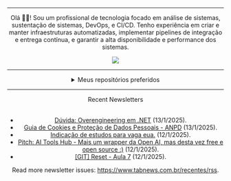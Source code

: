 <div align="center">
<hr>
<p>Olá 👋🏾! Sou um profissional de tecnologia focado em análise de sistemas, sustentação de sistemas, DevOps, e CI/CD. Tenho experiência em criar e manter infraestruturas automatizadas, implementar pipelines de integração e entrega contínua, e garantir a alta disponibilidade e performance dos sistemas.</p>
  <img src="https://media.giphy.com/media/yAGIvCiwPJn5C/giphy.gif">
<hr>
  <details>
  <summary>Meus repositórios preferidos</summary>
  <br />
  Alguns dos meus melhores repositórios:
  <br />
<br />
  <ul><li><a href=https://github.com/KubeNerd/aluratube target="_blank" rel="noopener noreferrer">KubeNerd/aluratube</a> (<b>0</b> ✨ and <b>0</b> 🍴): Aluratube - Desenvolvido durante a imersão React da Alura no final de 2022</li><li><a href=https://github.com/KubeNerd/nlw-ia target="_blank" rel="noopener noreferrer">KubeNerd/nlw-ia</a> (<b>0</b> ✨ and <b>0</b> 🍴): Projeto desenvolvido durante a NLW IA - Usando a API da OPENAI</li><li><a href=https://github.com/KubeNerd/nlw-journey-ia target="_blank" rel="noopener noreferrer">KubeNerd/nlw-journey-ia</a> (<b>0</b> ✨ and <b>0</b> 🍴): NLW IA - Agent de viagens usando python + langchain + GPT</li>
<li>More coming soon :).</li>
</ul>
  </details>
  <hr/>
    <summary>Recent Newsletters</summary>
  <br />
  <ul>
    <li><a href=https://www.tabnews.com.br/brunoalecio/duvida-overengineering-em-net target="_blank" rel="noopener noreferrer">Dúvida: Overengineering em .NET</a> (13/1/2025).</li><li><a href=https://www.tabnews.com.br/MichelRooney/guia-de-cookies-e-protecao-de-dados-pessoais-anpd target="_blank" rel="noopener noreferrer">Guia de Cookies e Proteção de Dados Pessoais - ANPD</a> (13/1/2025).</li><li><a href=https://www.tabnews.com.br/guzzo/indicacao-de-estudos-para-vaga-eua target="_blank" rel="noopener noreferrer">Indicação de estudos para vaga eua.</a> (12/1/2025).</li><li><a href=https://www.tabnews.com.br/wilsonnetodev/ai-tools-hub-mais-um-wrapper-da-open-ai-mas-desta-vez-free-e-open-source target="_blank" rel="noopener noreferrer">Pitch: AI Tools Hub - Mais um wrapper da Open AI, mas desta vez free e open source :)</a> (12/1/2025).</li><li><a href=https://www.tabnews.com.br/araujodkk/git-reset-aula-7 target="_blank" rel="noopener noreferrer">[GIT] Reset - Aula 7</a> (12/1/2025).</li>
  </ul>
<p>Read more newsletter issues: <a href="https://www.tabnews.com.br/recentes/rss">https://www.tabnews.com.br/recentes/rss</a>.</p>
  </details>
